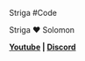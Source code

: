 Striga #Code

Striga ❤️ Solomon

<b>[Youtube](https://www.youtube.com/channel/UC2yLMwMa0vyrBw_Tzhe0U-g)  **|** [Discord](https://discord.gg/TkQEz4tHCH)</b>